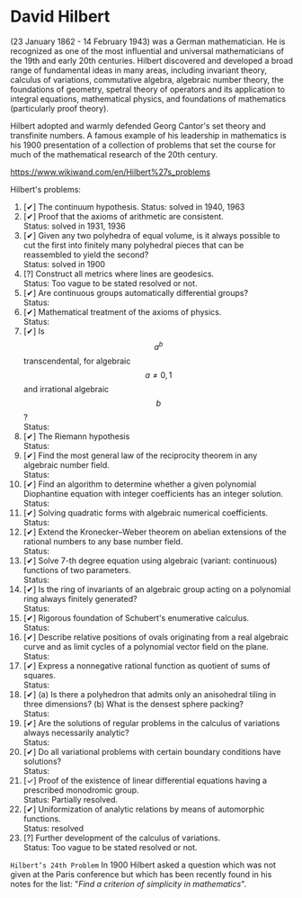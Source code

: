 # David Hilbert

(23 January 1862 - 14 February 1943) was a German mathematician. He is recognized as one of the most influential and universal mathematicians of the 19th and early 20th centuries. Hilbert discovered and developed a broad range of fundamental ideas in many areas, including invariant theory, calculus of variations, commutative algebra, algebraic number theory, the foundations of geometry, spetral theory of operators and its application to integral equations, mathematical physics, and foundations of mathematics (particularly proof theory).

Hilbert adopted and warmly defended Georg Cantor's set theory and transfinite numbers. A famous example of his leadership in mathematics is his 1900 presentation of a collection of problems that set the course for much of the mathematical research of the 20th century.

https://www.wikiwand.com/en/Hilbert%27s_problems


Hilbert's problems:

1. [✔] The continuum hypothesis.
  Status: solved in 1940, 1963
2. [✔] Proof that the axioms of arithmetic are consistent.    
  Status: solved in 1931, 1936
3. [✔] Given any two polyhedra of equal volume, is it always possible to cut the first into finitely many polyhedral pieces that can be reassembled to yield the second?     
  Status: solved in 1900
4. [?] Construct all metrics where lines are geodesics.    
  Status: Too vague to be stated resolved or not.
5. [✔] Are continuous groups automatically differential groups?    
  Status: 
6. [✔] Mathematical treatment of the axioms of physics.    
  Status: 
7. [✔] Is $$a^b$$ transcendental, for algebraic $$a\neq 0,1$$ and irrational algebraic $$b$$?    
  Status: 
8. [✔] The Riemann hypothesis     
  Status: 
9. [✔] Find the most general law of the reciprocity theorem in any algebraic number field.    
  Status: 
10. [✔] Find an algorithm to determine whether a given polynomial Diophantine equation with integer coefficients has an integer solution.    
  Status: 
11. [✔] Solving quadratic forms with algebraic numerical coefficients.    
  Status: 
12. [✔] Extend the Kronecker–Weber theorem on abelian extensions of the rational numbers to any base number field.    
  Status: 
13. [✔] Solve 7-th degree equation using algebraic (variant: continuous) functions of two parameters.    
  Status: 
14. [✔] Is the ring of invariants of an algebraic group acting on a polynomial ring always finitely generated?    
  Status: 
15. [✔] Rigorous foundation of Schubert's enumerative calculus.    
  Status: 
16. [✔] Describe relative positions of ovals originating from a real algebraic curve and as limit cycles of a polynomial vector field on the plane.    
  Status: 
17. [✔] Express a nonnegative rational function as quotient of sums of squares.    
  Status: 
18. [✔] (a) Is there a polyhedron that admits only an anisohedral tiling in three dimensions? (b) What is the densest sphere packing?    
  Status: 
19. [✔] Are the solutions of regular problems in the calculus of variations always necessarily analytic?    
  Status: 
20. [✔] Do all variational problems with certain boundary conditions have solutions?    
  Status: 
21. [✓] Proof of the existence of linear differential equations having a prescribed monodromic group.    
  Status: Partially resolved.
22. [✔] Uniformization of analytic relations by means of automorphic functions.    
  Status: resolved
23. [?] Further development of the calculus of variations.    
  Status: Too vague to be stated resolved or not.

`Hilbert’s 24th Problem`
In 1900 Hilbert asked a question which was not given at the Paris conference but which has been recently found in his notes for the list: "_Find a criterion of simplicity in mathematics_".
